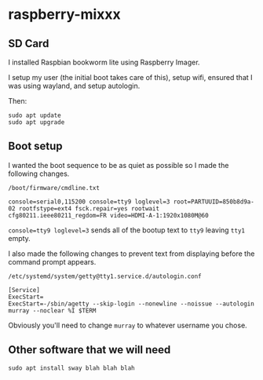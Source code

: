 # raspberry-mixxx


## SD Card

I installed Raspbian bookworm lite using Raspberry Imager.

I setup my user (the initial boot takes care of this), setup wifi, ensured that I was using wayland, and setup autologin.

Then:

```
sudo apt update
sudo apt upgrade
```

## Boot setup

I wanted the boot sequence to be as quiet as possible so I made the following changes.


```
/boot/firmware/cmdline.txt

console=serial0,115200 console=tty9 loglevel=3 root=PARTUUID=850b8d9a-02 rootfstype=ext4 fsck.repair=yes rootwait cfg80211.ieee80211_regdom=FR video=HDMI-A-1:1920x1080M@60

```

`console=tty9 loglevel=3` sends all of the bootup text to `tty9` leaving `tty1` empty.

I also made the following changes to prevent text from displaying before the command prompt appears.

```
/etc/systemd/system/getty@tty1.service.d/autologin.conf

[Service]
ExecStart=
ExecStart=-/sbin/agetty --skip-login --nonewline --noissue --autologin murray --noclear %I $TERM
```

Obviously you'll need to change `murray` to whatever username you chose.


## Other software that we will need

`sudo apt install sway blah blah blah`
